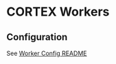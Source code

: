 # CORTEX Workers



## Configuration

See [Worker Config README](../../src/cortex/config/workers/README.md)

